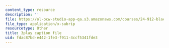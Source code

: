 ```yaml
---
content_type: resource
description: ''
file: https://ol-ocw-studio-app-qa.s3.amazonaws.com/courses/24-912-black-matters-introduction-to-black-studies-spring-2017/fdac87bde4421fe3f9114ccf5341fde3_TFLHRW3ldOA.srt
file_type: application/x-subrip
resourcetype: Other
title: 3play caption file
uid: fdac87bd-e442-1fe3-f911-4ccf5341fde3
---
```


